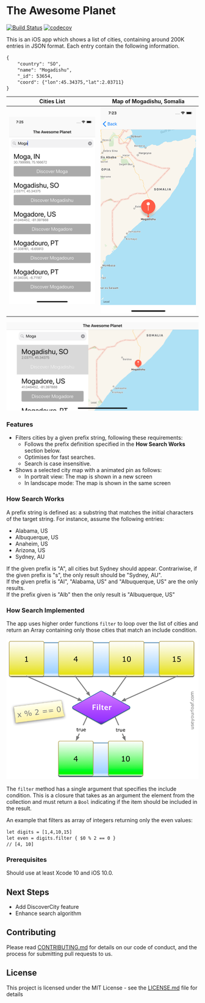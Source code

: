 # The Awesome Planet

[![Build Status](https://travis-ci.org/ysadiq/TheAwesomePlanet.svg?branch=master)](https://travis-ci.org/ysadiq/TheAwesomePlanet)
[![codecov](https://codecov.io/gh/ysadiq/TheAwesomePlanet/branch/master/graph/badge.svg?token=ekJSnsUA3s)](https://codecov.io/gh/ysadiq/TheAwesomePlanet)

This is an iOS app which shows a list of cities, containing around 200K entries in JSON format. Each entry contain the following information.

```
{
    "country": "SO",
    "name": "Mogadishu",
    "_id": 53654,
    "coord": {"lon":45.34375,"lat":2.03711}
}
```
Cities List             |  Map of Mogadishu, Somalia
:-------------------------:|:-------------------------:
<img src="readme_images/list.png" alt="alt text">  |  <img src="readme_images/map.png" alt="alt text">


<img src="readme_images/landscape.png" alt="alt text">

### Features
*  Filters cities by a given prefix string, following these requirements:
    * Follows the prefix definition specified in the **How Search Works** section below.
    * Optimises for fast searches.
    * Search is case insensitive.
* Shows a selected city map with a animated pin as follows:
    * In portrait view: The map is shown in a new screen
    * In landscape mode: The map is shown in the same screen

### How Search Works
A prefix string is defined as: a substring that matches the initial characters of the target string. For instance, assume the following entries:     
* Alabama, US     
* Albuquerque, US     
* Anaheim, US     
* Arizona, US     
* Sydney, AU     

If the given prefix is "A",
all cities but Sydney should appear. Contrariwise, if the given prefix is "s", the only result should be "Sydney, AU".     
If the given prefix is "Al", "Alabama, US" and "Albuquerque, US" are the only results.      
If the prefix given is "Alb" then the only result is "Albuquerque, US"

### How Search Implemented
The app uses higher order functions `filter` to loop over the list of cities and return an Array containing only those cities that match an include condition.

<img src="readme_images/filter.png" alt="alt text">

The `filter` method has a single argument that specifies the include condition. This is a closure that takes as an argument the element from the collection and must return a `Bool` indicating if the item should be included in the result.

An example that filters as array of integers returning only the even values:

```
let digits = [1,4,10,15]
let even = digits.filter { $0 % 2 == 0 }
// [4, 10]
```
### Prerequisites

Should use at least Xcode 10 and iOS 10.0.

## Next Steps

* Add DiscoverCity feature
* Enhance search algorithm

## Contributing

Please read [CONTRIBUTING.md](https://gist.github.c/PurpleBooth/b24679402957c63ec426) for details on our code of conduct, and the process for submitting pull requests to us.

## License

This project is licensed under the MIT License - see the [LICENSE.md](LICENSE.md) file for details
